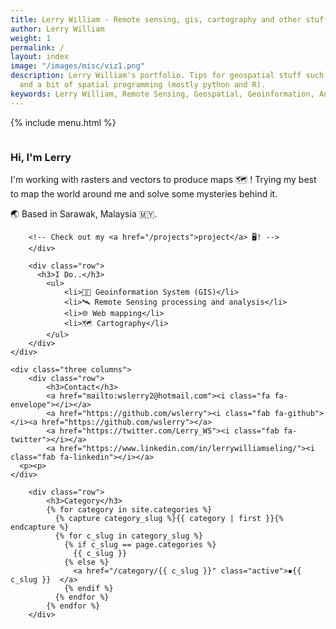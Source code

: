 ```yaml
---
title: Lerry William - Remote sensing, gis, cartography and other stuff!
author: Lerry William
weight: 1
permalink: /
layout: index
image: "/images/misc/viz1.png"
description: Lerry William's portfolio. Tips for geospatial stuff such as Geoinformation, Remote Sensing, Geomatics,
  and a bit of spatial programming (mostly python and R).
keywords: Lerry William, Remote Sensing, Geospatial, Geoinformation, Analysis, Geomatics, Cartography, Sarawak, GIS, Python, R, Geostatistics
---
```

{% include menu.html %}

<!-- ![img_grn1.png](/images/misc/img_grn1.png) -->
<p></p>
<div class="row">
	<div class="nine columns">
		<div class="row">
		<h3>Hi, I'm Lerry</h3>
    <p>
		I'm working with rasters and vectors to produce maps 🗺️ ! Trying my best to map the world around me and solve some mysteries behind it.
    </p>
		<p>🌏 Based in Sarawak, Malaysia 🇲🇾.</p>

		<!-- Check out my <a href="/projects">project</a> 🖥️! -->
		</div>

		<div class="row">
		  <h3>I Do..</h3>
			<ul>
				<li>👨‍💻 Geoinformation System (GIS)</li>
				<li>🛰️ Remote Sensing processing and analysis</li>
				<li>🌐 Web mapping</li>
				<li>🗺️ Cartography</li>
			</ul>
		</div>
	</div>

	<div class="three columns">
		<div class="row">
			<h3>Contact</h3>
			<a href="mailto:wslerry2@hotmail.com"><i class="fa fa-envelope"></i></a>
			<a href="https://github.com/wslerry"><i class="fab fa-github"></i><a href="https://github.com/wslerry"></a>
			<a href="https://twitter.com/Lerry_WS"><i class="fab fa-twitter"></i></a>
			<a href="https://www.linkedin.com/in/lerrywilliamseling/"><i class="fab fa-linkedin"></i></a>
      <p><p>
    </div>

		<div class="row">
			<h3>Category</h3>
			{% for category in site.categories %}
			  {% capture category_slug %}{{ category | first }}{% endcapture %}
			  {% for c_slug in category_slug %}
				{% if c_slug == page.categories %}
				  {{ c_slug }}
				{% else %}
				  <a href="/category/{{ c_slug }}" class="active">▪️{{ c_slug }}  </a>
				{% endif %}
			  {% endfor %}
			{% endfor %}
		</div>
